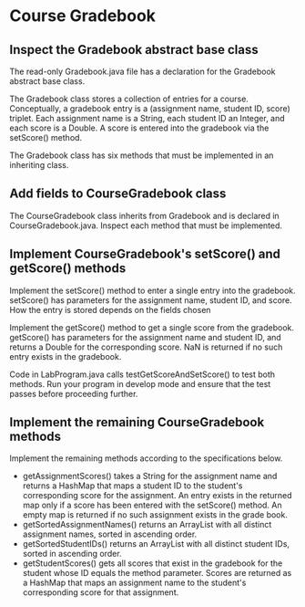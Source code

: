 # Course Gradebook

## Inspect the Gradebook abstract base class

The read-only Gradebook.java file has a declaration for the Gradebook abstract base class.

The Gradebook class stores a collection of entries for a course. Conceptually, a gradebook entry is a (assignment name, student ID, score) triplet. Each assignment name is a String, each student ID an Integer, and each score is a Double. A score is entered into the gradebook via the setScore() method.

The Gradebook class has six methods that must be implemented in an inheriting class.

## Add fields to CourseGradebook class

The CourseGradebook class inherits from Gradebook and is declared in CourseGradebook.java. Inspect each method that must be implemented. 

## Implement CourseGradebook's setScore() and getScore() methods

Implement the setScore() method to enter a single entry into the gradebook. setScore() has parameters for the assignment name, student ID, and score. How the entry is stored depends on the fields chosen

Implement the getScore() method to get a single score from the gradebook. getScore() has parameters for the assignment name and student ID, and returns a Double for the corresponding score. NaN is returned if no such entry exists in the gradebook.

Code in LabProgram.java calls testGetScoreAndSetScore() to test both methods. Run your program in develop mode and ensure that the test passes before proceeding further.

## Implement the remaining CourseGradebook methods

Implement the remaining methods according to the specifications below.
- getAssignmentScores() takes a String for the assignment name and returns a HashMap that maps a student ID to the student's corresponding score for the assignment. An entry exists in the returned map only if a score has been entered with the setScore() method. An empty map is returned if no such assignment exists in the grade book.
- getSortedAssignmentNames() returns an ArrayList with all distinct assignment names, sorted in ascending order.
- getSortedStudentIDs() returns an ArrayList with all distinct student IDs, sorted in ascending order.
- getStudentScores() gets all scores that exist in the gradebook for the student whose ID equals the method parameter. Scores are returned as a HashMap that maps an assignment name to the student's corresponding score for that assignment.